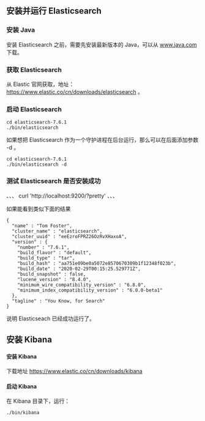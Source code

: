 ## 安装并运行 Elasticsearch

### 安装 Java

安装 Elasticsearch 之前，需要先安装最新版本的 Java，可以从 www.java.com 下载。


### 获取 Elasticsearch

从 Elastic 官网获取，地址：https://www.elastic.co/cn/downloads/elasticsearch 。

### 启动 Elasticsearch

```
cd elasticsearch-7.6.1
./bin/elasticsearch  
```
如果想把 Elasticsearch 作为一个守护进程在后台运行，那么可以在后面添加参数 -d 。

```
cd elasticsearch-7.6.1
./bin/elasticsearch -d
```


### 测试 Elasticsearch 是否安装成功

、、、
curl 'http://localhost:9200/?pretty'
、、、

如果能看到类似下面的结果

```
{
  "name" : "Tom Foster",
  "cluster_name" : "elasticsearch",
  "cluster_uuid" : "eeEzroFPRZ26OzRvXHaxoA",
  "version" : {
    "number" : "7.6.1",
    "build_flavor" : "default",
    "build_type" : "tar",
    "build_hash" : "aa751e09be0a5072e8570670309b1f12348f023b",
    "build_date" : "2020-02-29T00:15:25.529771Z",
    "build_snapshot" : false,
    "lucene_version" : "8.4.0",
    "minimum_wire_compatibility_version" : "6.8.0",
    "minimum_index_compatibility_version" : "6.0.0-beta1"
  },
  "tagline" : "You Know, for Search"
}
```
说明 Elasticseach 已经成功运行了。

## 安装 Kibana

#### 安装 Kibana

下载地址 https://www.elastic.co/cn/downloads/kibana

#### 启动 Kibana

在 Kibana 目录下，运行：

```
./bin/kibana
```





